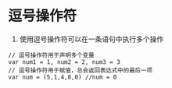 # 逗号操作符

1. 使用逗号操作符可以在一条语句中执行多个操作

```
// 逗号操作符用于声明多个变量
var num1 = 1, num2 = 2, num3 = 3
// 逗号操作符用于赋值，总会返回表达式中的最后一项
var num = (5,1,4,8,0) //num = 0
```